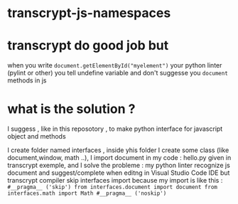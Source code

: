# transcrypt-js-namespaces

# transcrypt do good job but

when you write   `document.getElementById("myelement")` your python linter  (pylint or other)   you tell undefine variable and don't suggesse you  `document` methods in js

# what is the solution ?

I suggess , like in this reposotory  , to make python interface for javascript object and methods 

I create folder named  interfaces , inside yhis folder I create  some class (like document,window, math ..), I import document in my code : hello.py given in transcrypt exemple,
and I solve the probleme : my python linter  recognize js document  and suggest/complete when editng in Visual Studio Code IDE  but transcrypt compiler skip interfaces import because
my import is like this :
`
#__pragma__ ('skip')
from interfaces.document import document
from interfaces.math import Math
#__pragma__ ('noskip')
`

